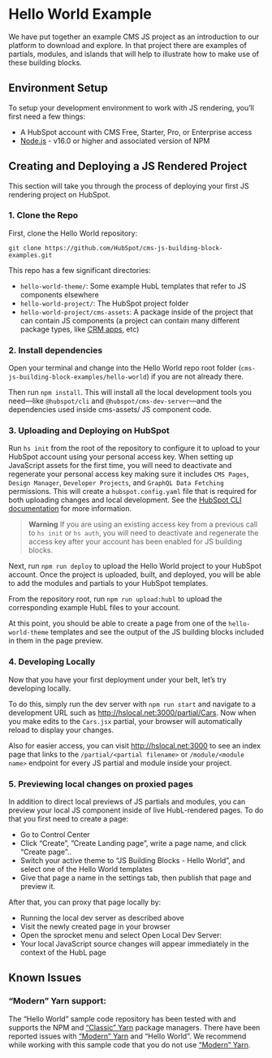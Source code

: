 # Hello World Example

We have put together an example CMS JS project as an introduction to our platform to download and explore. In that project there are examples of partials, modules, and islands that will help to illustrate how to make use of these building blocks.

## Environment Setup

To setup your development environment to work with JS rendering, you’ll first need a few things:

- A HubSpot account with CMS Free, Starter, Pro, or Enterprise access
- [Node.js](https://nodejs.org/en/) - v16.0 or higher and associated version of NPM

## Creating and Deploying a JS Rendered Project

This section will take you through the process of deploying your first JS rendering project on HubSpot.

### 1. Clone the Repo

First, clone the Hello World repository:

```
git clone https://github.com/HubSpot/cms-js-building-block-examples.git
```

This repo has a few significant directories:

- `hello-world-theme/`: Some example HubL templates that refer to JS components elsewhere
- `hello-world-project/`: The HubSpot project folder
- `hello-world-project/cms-assets`: A package inside of the project that can contain JS components (a project can contain many different package types, like [CRM apps](https://developers.hubspot.com/docs/platform/create-custom-cards-with-projects), etc)

### 2. Install dependencies

Open your terminal and change into the Hello World repo root folder (`cms-js-building-block-examples/hello-world`) if you are not already there.

Then run `npm install`. This will install all the local development tools you need—like `@hubspot/cli` and `@hubspot/cms-dev-server`—and the dependencies used inside cms-assets/ JS component code.

### 3. Uploading and Deploying on HubSpot

Run `hs init` from the root of the repository to configure it to upload to your HubSpot account using your personal access key. When setting up JavaScript assets for the first time, you will need to deactivate and regenerate your personal access key making sure it includes `CMS Pages`, `Design Manager`, `Developer Projects`, and `GraphQL Data Fetching` permissions. This will create a `hubspot.config.yaml` file that is required for both uploading changes and local development. See the [HubSpot CLI documentation](https://developers.hubspot.com/docs/cms/guides/getting-started-with-local-development?__hstc=75491725.e2098b212e147a7b9be6fd756c0c6815.1649440584659.1667397195793.1667489478959.105&__hssc=75491725.4.1667489478959&__hsfp=1149209764#configure-the-local-development-tools) for more information.

> **Warning**
> If you are using an existing access key from a previous call to `hs init` or `hs auth`, you will need to deactivate and regenerate the access key after your account has been enabled for JS building blocks.

Next, run `npm run deploy` to upload the Hello World project to your HubSpot account. Once the project is uploaded, built, and deployed, you will be able to add the modules and partials to your HubSpot templates.

From the repository root, run `npm run upload:hubl` to upload the corresponding example HubL files to your account.

At this point, you should be able to create a page from one of the `hello-world-theme` templates and see the output of the JS building blocks included in them in the page preview.

### 4. Developing Locally

Now that you have your first deployment under your belt, let’s try developing locally.

To do this, simply run the dev server with `npm run start` and navigate to a development URL such as http://hslocal.net:3000/partial/Cars. Now when you make edits to the `Cars.jsx` partial, your browser will automatically reload to display your changes.

Also for easier access, you can visit http://hslocal.net:3000 to see an index page that links to the `/partial/<partial filename>` or `/module/<module name>` endpoint for every JS partial and module inside your project.

### 5. Previewing local changes on proxied pages

In addition to direct local previews of JS partials and modules, you can preview your local JS component inside of live HubL-rendered pages. To do that you first need to create a page:

- Go to Control Center
- Click “Create”, ”Create Landing page”, write a page name, and click “Create page”..
- Switch your active theme to “JS Building Blocks - Hello World”, and select one of the Hello World templates
- Give that page a name in the settings tab, then publish that page and preview it.

After that, you can proxy that page locally by:

- Running the local dev server as described above
- Visit the newly created page in your browser
- Open the sprocket menu and select Open Local Dev Server:
- Your local JavaScript source changes will appear immediately in the context of the HubL page

## Known Issues

### “Modern” Yarn support:

The “Hello World” sample code repository has been tested with and supports the NPM and [“Classic” Yarn](https://classic.yarnpkg.com/lang/en/) package managers. There have been reported issues with [“Modern” Yarn](https://yarnpkg.com/) and “Hello World”. We recommend while working with this sample code that you do not use [“Modern” Yarn](https://yarnpkg.com/).
